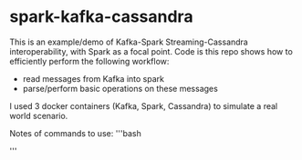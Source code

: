 # spark-kafka-cassandra
This is an example/demo of Kafka-Spark Streaming-Cassandra interoperability, with Spark as a focal point.
Code is this repo shows how to efficiently perform the following workflow:
* read messages from Kafka into spark
* parse/perform basic operations on these messages

I used 3 docker containers (Kafka, Spark, Cassandra) to simulate a real world scenario.

Notes of commands to use:
'''bash

'''
